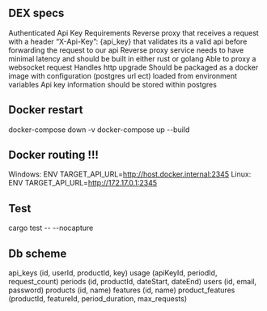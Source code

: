 
## DEX specs
Authenticated Api Key Requirements
Reverse proxy that receives a request with a header “X-Api-Key”: {api_key} that validates its a valid api before forwarding the request to our api
Reverse proxy service needs to have minimal latency and should be built in either rust or golang
Able to proxy a websocket request 
Handles http upgrade
Should be packaged as a docker image with configuration (postgres url ect) loaded from environment variables
Api key information should be stored within postgres

## Docker restart
docker-compose down -v
docker-compose up --build

## Docker routing !!!
Windows: ENV TARGET_API_URL=http://host.docker.internal:2345
Linux: ENV TARGET_API_URL=http://172.17.0.1:2345

## Test
cargo test -- --nocapture

## Db scheme
api_keys (id, userId, productId, key)
usage (apiKeyId, periodId, request_count)
periods (id, productId, dateStart, dateEnd)
users (id, email, password)
products (id, name)
features (id, name)
product_features (productId, featureId, period_duration, max_requests)